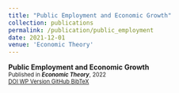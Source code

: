 ```yaml
---
title: "Public Employment and Economic Growth"
collection: publications
permalink: /publication/public_employment
date: 2021-12-01
venue: 'Economic Theory'
---
```

**Public Employment and Economic Growth**<br/>
<span style="font-size:0.8em">Published in **_Economic Theory_**, 2022 </span>  
<a href="https://doi.org/10.1007/s00199-020-01333-6" target="_blank" class="btn--research" style="font-size:0.8em">DOI <i class="fas fa-fw fa-link zoom" aria-hidden="true"></i></a>
<a href="/files/publicEmp.pdf" target="_blank" class="btn--research" style="font-size:0.8em">WP Version <i class="fas fa-fw fa-file-pdf zoom" aria-hidden="true"></i></a>
<a href="https://github.com/diogobaerlocher/publicEmp_Growth" target="_blank" class="btn--research" style="font-size:0.8em">GitHub <i class="fab fa-fw fa-github zoom" aria-hidden="true"></i></a>
<a href="/files/publicEmployment_cite.txt" target="_blank" class="btn--research" style="font-size:0.8em">BibTeX <i class="fas fa-file-alt zoom" aria-hidden="true"></i></a>
